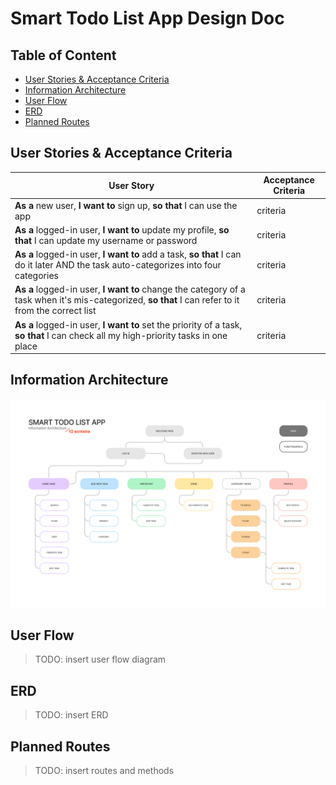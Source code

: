 # Smart Todo List App Design Doc
## Table of Content
- [User Stories & Acceptance Criteria](#user-stories--acceptance-criteria)
- [Information Architecture](#information-architecture)
- [User Flow](#user-flow)
- [ERD](#erd)
- [Planned Routes](#planned-routes)
## User Stories & Acceptance Criteria
| User Story | Acceptance Criteria |
| --- | --- |
| **As a** new user, **I want to** sign up, **so that** I can use the app | criteria |
| **As a** logged-in user, **I want to** update my profile, **so that** I can update my username or password | criteria |
| **As a** logged-in user, **I want to** add a task, **so that** I can do it later AND the task auto-categorizes into four categories | criteria |
| **As a** logged-in user, **I want to** change the category of a task when it's mis-categorized, **so that** I can refer to it from the correct list | criteria |
| **As a** logged-in user, **I want to** set the priority of a task, **so that** I can check all my high-priority tasks in one place | criteria |

## Information Architecture
![ia](information-architecture.png)
## User Flow
> TODO: insert user flow diagram
## ERD
> TODO: insert ERD
## Planned Routes
> TODO: insert routes and methods
